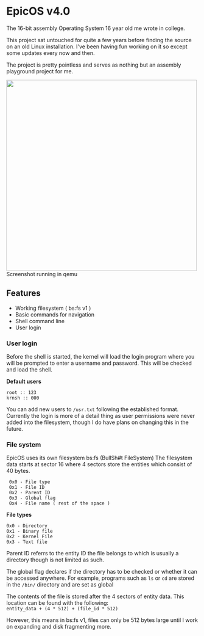 # EpicOS v4.0

The 16-bit assembly Operating System 16 year old me wrote in college.

This project sat untouched for quite a few years before finding the source on an old Linux installation. I've been having fun working on it so except some updates every now and then.

The project is pretty pointless and serves as nothing but an assembly playground project for me.

<img src="https://i.imgur.com/nMY4KY2.png" width=500/>
Screenshot running in qemu

## Features
- Working filesystem ( bs:fs v1 )
- Basic commands for navigation
- Shell command line
- User login

### User login
Before the shell is started, the kernel will load the login program where you will be prompted to enter a username and password. This will be checked and load the shell.

**Default users**
```
root :: 123
krnsh :: 000
```

You can add new users to `/usr.txt` following the established format.
Currently the login is more of a detail thing as user permissions were never added into the filesystem, though I do have plans on changing this in the future.

### File system
EpicOS uses its own filesystem bs:fs (BullSh#t FileSystem)
The filesystem data starts at sector 16 where 4 sectors store the entities which consist of 40 bytes.
```
 0x0 - File type
 0x1 - File ID
 0x2 - Parent ID
 0x3 - Global flag
 0x4 - File name ( rest of the space )
```
 **File types**
 ```
 0x0 - Directory
 0x1 - Binary file
 0x2 - Kernel File
 0x3 - Text file
 ```
 
 Parent ID referrs to the entity ID the file belongs to which is usually a directory though is not limited as such.
 
 The global flag declares if the directory has to be checked or whether it can be accessed anywhere. For example, programs such as `ls` or `cd` are stored in the `/bin/` directory and are set as global
 
 The contents of the file is stored after the 4 sectors of entity data. This location can be found with the following:\
 `entity_data + (4 * 512) + (file_id * 512)`
 
 However, this means in bs:fs v1, files can only be 512 bytes large until I work on expanding and disk fragmenting more.
 
